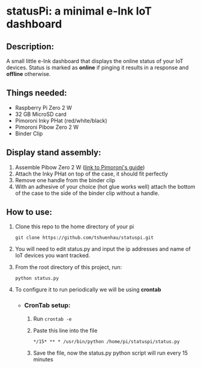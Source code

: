 # statusPi: a minimal e-Ink IoT dashboard
## Description:
A small little e-Ink dashboard that displays the online status of your IoT devices. Status is marked as **online** if pinging it results in a response and **offline** otherwise.
## Things needed:
- Raspberry Pi Zero 2 W
- 32 GB MicroSD card
- Pimoroni Inky PHat (red/white/black)
- Pimoroni Pibow Zero 2 W
- Binder Clip

## Display stand assembly:
1. Assemble Pibow Zero 2 W ([link to Pimoroni's guide](https://learn.pimoroni.com/article/pibow-zero-assembly))
2. Attach the Inky PHat on top of the case, it should fit perfectly
3. Remove one handle from the binder clip
4. With an adhesive of your choice (hot glue works well) attach the bottom of the case to the side of the binder clip without a handle.

## How to use:

1. Clone this repo to the home directory of your pi

   `git clone https://github.com/tshuenhau/statuspi.git`
2. You will need to edit status.py and input the ip addresses and name of IoT devices you want tracked.
3. From the root directory of this project, run:

   `python status.py`
4. To configure it to run periodically we will be using **crontab**
   - ### CronTab setup:
      1. Run `crontab -e`
      2. Paste this line into the file

            `*/15* ** * /usr/bin/python /home/pi/statuspi/status.py`
      1. Save the file, now the status.py python script will run every 15 minutes
